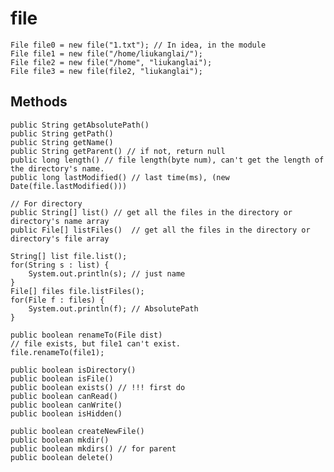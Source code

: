 # file

    File file0 = new file("1.txt"); // In idea, in the module
    File file1 = new file("/home/liukanglai/");
    File file2 = new file("/home", "liukanglai");
    File file3 = new file(file2, "liukanglai");


## Methods

    public String getAbsolutePath()
    public String getPath()
    public String getName()
    public String getParent() // if not, return null
    public long length() // file length(byte num), can't get the length of the directory's name.
    public long lastModified() // last time(ms), (new Date(file.lastModified()))

    // For directory
    public String[] list() // get all the files in the directory or directory's name array
    public File[] listFiles()  // get all the files in the directory or directory's file array

    String[] list file.list();
    for(String s : list) {
        System.out.println(s); // just name
    }
    File[] files file.listFiles();
    for(File f : files) {
        System.out.println(f); // AbsolutePath
    }

    public boolean renameTo(File dist)
    // file exists, but file1 can't exist.
    file.renameTo(file1);

    public boolean isDirectory()
    public boolean isFile()
    public boolean exists() // !!! first do
    public boolean canRead()
    public boolean canWrite()
    public boolean isHidden()

    public boolean createNewFile()
    public boolean mkdir()
    public boolean mkdirs() // for parent
    public boolean delete()

##
